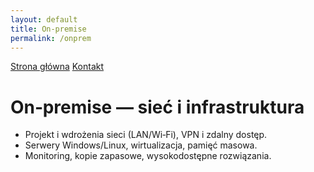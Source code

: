 ```yaml
---
layout: default
title: On‑premise
permalink: /onprem
---
```


<link rel="stylesheet" href="{{ '/assets/css/custom.css' | relative_url }}">
<div class="hero">
  <p class="cta">
    <a href="{{ '/' | relative_url }}" class="btn">Strona główna</a>
    <a href="{{ '/kontakt' | relative_url }}" class="btn btn-secondary">Kontakt</a>
  </p>
</div>

# On‑premise — sieć i infrastruktura

- Projekt i wdrożenia sieci (LAN/Wi‑Fi), VPN i zdalny dostęp.
- Serwery Windows/Linux, wirtualizacja, pamięć masowa.
- Monitoring, kopie zapasowe, wysokodostępne rozwiązania.

